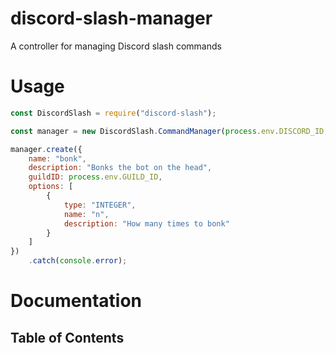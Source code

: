 # discord-slash-manager

A controller for managing Discord slash commands

# Usage

```js
const DiscordSlash = require("discord-slash");

const manager = new DiscordSlash.CommandManager(process.env.DISCORD_ID, { botToken: process.env.DISCORD_TOKEN });

manager.create({
    name: "bonk",
    description: "Bonks the bot on the head",
    guildID: process.env.GUILD_ID,
    options: [
        {
            type: "INTEGER",
            name: "n",
            description: "How many times to bonk"
        }
    ]
})
    .catch(console.error);
```

# Documentation

## Table of Contents

